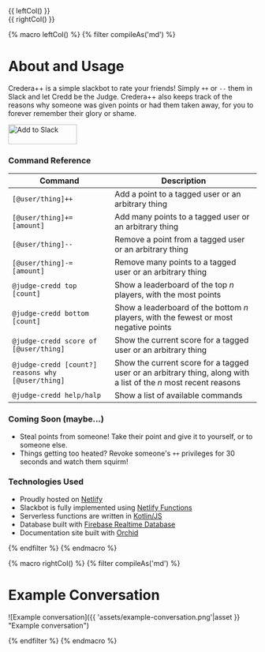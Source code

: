 ---
---


<div class="row">
    <div class="6u 12u(small)">
        {{ leftCol() }}
    </div>
    <div class="6u 12u(small)">
        {{ rightCol() }}
    </div>
</div>

{% macro leftCol() %}
{% filter compileAs('md') %}

# About and Usage

Credera++ is a simple slackbot to rate your friends! Simply `++` or `--` them in Slack and let Credd be the Judge. 
Credera++ also keeps track of the reasons why someone was given points or had them taken away, for you to forever 
remember their glory or shame.

<a href="https://slack.com/oauth/authorize?client_id=402674575044.402789997363&scope=channels:history,users.profile:read,chat:write:bot,bot,users:read"><img alt="Add to Slack" height="40" width="139" src="https://platform.slack-edge.com/img/add_to_slack.png" srcset="https://platform.slack-edge.com/img/add_to_slack.png 1x, https://platform.slack-edge.com/img/add_to_slack@2x.png 2x" /></a>

### Command Reference

| Command                                           | Description                                                                                                      |
| ------------------------------------------------- | ---------------------------------------------------------------------------------------------------------------- |
| `[@user/thing]++                                ` | Add a point to a tagged user or an arbitrary thing                                                               |
| `[@user/thing]+= [amount]                       ` | Add many points to a tagged user or an arbitrary thing                                                           |
| `[@user/thing]--                                ` | Remove a point from a tagged user or an arbitrary thing                                                          |
| `[@user/thing]-= [amount]                       ` | Remove many points to a tagged user or an arbitrary thing                                                        |
| `@judge-credd top [count]                       ` | Show a leaderboard of the top _n_ players, with the most points                                                  |
| `@judge-credd bottom [count]                    ` | Show a leaderboard of the bottom _n_ players, with the fewest or most negative points                            |
| `@judge-credd score of [@user/thing]            ` | Show the current score for a tagged user or an arbitrary thing                                                   |
| `@judge-credd [count?] reasons why [@user/thing]` | Show the current score for a tagged user or an arbitrary thing, along with a list of the _n_ most recent reasons |
| `@judge-credd help/halp                         ` | Show a list of available commands                                                                                |

### Coming Soon (maybe...)

- Steal points from someone! Take their point and give it to yourself, or to someone else.
- Things getting too heated? Revoke someone's `++` privileges for 30 seconds and watch them squirm! 

### Technologies Used

- Proudly hosted on [Netlify](https://www.netlify.com/)
- Slackbot is fully implemented using [Netlify Functions](https://www.netlify.com/features/functions/)
- Serverless functions are written in [Kotlin/JS](https://kotlinlang.org/docs/reference/js-overview.html)
- Database built with [Firebase Realtime Database](https://firebase.google.com/docs/database/)
- Documentation site built with [Orchid](https://orchid.netlify.com/) 

{% endfilter  %}
{% endmacro %}

{% macro rightCol() %}
{% filter compileAs('md') %}

# Example Conversation

![Example conversation]({{ 'assets/example-conversation.png'|asset }} "Example conversation")

{% endfilter  %}
{% endmacro %}
